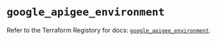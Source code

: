 # `google_apigee_environment`

Refer to the Terraform Registory for docs: [`google_apigee_environment`](https://www.terraform.io/docs/providers/google/r/apigee_environment).
